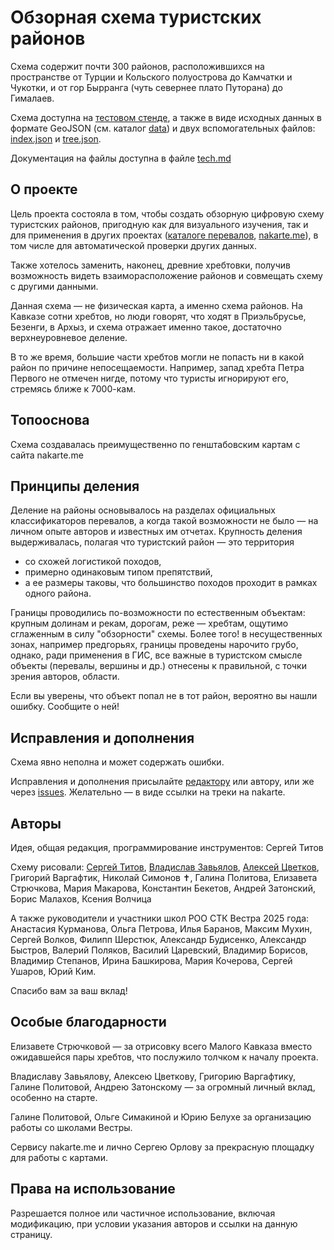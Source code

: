 # Обзорная схема туристских районов

Схема содержит почти 300 районов, расположившихся на пространстве от Турции и Кольского полуострова до Камчатки и Чукотки, и от гор Бырранга (чуть севернее плато Путорана) до Гималаев.

Схема доступна на [тестовом стенде](https://westra.ru/sectors/index.html#m=7/40.04864/73.58643&mnc=9), а также в виде исходных данных в формате GeoJSON (см. каталог [data](data/)) 
и двух вспомогательных файлов: [index.json](index.json) и [tree.json](data/tree.json).

Документация на файлы доступна в файле [tech.md](tech.md)

## О проекте
Цель проекта состояла в том, чтобы создать обзорную цифровую схему туристских районов, пригодную как для визуального изучения, так и для применения в других проектах ([каталоге перевалов](https://westra.ru/passes/), [nakarte.me](https://nakarte.me)), в том числе для автоматической проверки других данных.

Также хотелось заменить, наконец, древние хребтовки, получив возможность видеть взаиморасположение районов и совмещать схему с другими данными.

Данная схема — не физическая карта, а именно схема районов. На Кавказе сотни хребтов, но люди говорят, что ходят в Приэльбрусье, Безенги, в Архыз, и схема отражает именно такое, достаточно верхнеуровневое деление.

В то же время, большие части хребтов могли не попасть ни в какой район по причине непосещаемости. Например, запад хребта Петра Первого не отмечен нигде, потому что туристы игнорируют его, стремясь ближе к 7000-кам.

## Топооснова
Схема создавалась преимущественно по генштабовским картам с сайта nakarte.me


## Принципы деления
Деление на районы основывалось на разделах официальных классификаторов перевалов, а когда такой возможности не было — на личном опыте авторов и известных им отчетах. Крупность деления выдерживалась, полагая что туристский район — это территория

- со схожей логистикой походов,
- примерно одинаковым типом препятствий,
- а ее размеры таковы, что большинство походов проходит в рамках одного района.

Границы проводились по-возможности по естественным объектам: крупным долинам и рекам, дорогам, реже — хребтам, ощутимо сглаженным в силу "обзорности" схемы. Более того! в несущественных зонах, например предгорьях, границы проведены нарочито грубо, однако, ради применения в ГИС, все важные в туристском смысле объекты (перевалы, вершины и др.) отнесены к правильной, с точки зрения авторов, области.

Если вы уверены, что объект попал не в тот район, вероятно вы нашли ошибку. Сообщите о ней!


## Исправления и дополнения
Схема явно неполна и может содержать ошибки.

Исправления и дополнения присылайте [редактору](https://t.me/serge_ttv) или автору, или же через [issues](https://github.com/se-ti/tourRegions/issues). Желательно — в виде ссылки на треки на nakarte.


## Авторы
Идея, общая редакция, программирование инструментов: Сергей Титов

Схему рисовали:
[Сергей Титов](https://github.com/se-ti/), [Владислав Завьялов](https://slazav.xyz/), [Алексей Цветков](https://pereval.westra.ru/), Григорий Варгафтик, 
Николай Симонов&nbsp;✝, Галина Политова, Елизавета Стрючкова, Мария Макарова, Константин Бекетов, Андрей Затонский, Борис Малахов, Ксения Волчица

А также руководители и участники школ РОО СТК Вестра 2025 года:
Анастасия Курманова, Ольга Петрова, Илья Баранов, Максим Мухин, Сергей Волков, Филипп Шерстюк, Александр Будисенко, Александр Быстров, Валерий Поляков, Василий Царевский, Владимир Борисов, Владимир Степанов, Ирина Башкирова, Мария Кочерова, Сергей Ушаров, Юрий Ким.

Спасибо вам за ваш вклад!


## Особые благодарности
Елизавете Стрючковой — за отрисовку всего Малого Кавказа вместо ожидавшейся пары хребтов, что послужило толчком к началу проекта.

Владиславу Завьялову, Алексею Цветкову, Григорию Варгафтику, Галине Политовой, Андрею Затонскому — за огромный личный вклад, особенно на старте.

Галине Политовой, Ольге Симакиной и Юрию Белухе за организацию работы со школами Вестры.

Сервису nakarte.me и лично Сергею Орлову за прекрасную площадку для работы с картами.


## Права на использование
Разрешается полное или частичное использование, включая модификацию, при условии указания авторов и ссылки на данную страницу.
